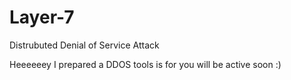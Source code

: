 # Layer-7
Distrubuted Denial of Service Attack


Heeeeeey
I prepared a DDOS tools is for you
will be active soon
:)
